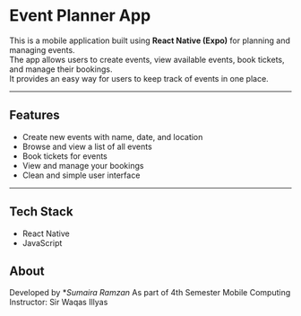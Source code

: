 # Event Planner App

This is a mobile application built using **React Native (Expo)** for planning and managing events.  
The app allows users to create events, view available events, book tickets, and manage their bookings.  
It provides an easy way for users to keep track of events in one place.

---

## Features
- Create new events with name, date, and location
- Browse and view a list of all events
- Book tickets for events
- View and manage your bookings
- Clean and simple user interface

---

## Tech Stack
- React Native 
- JavaScript 

## About
Developed by **Sumaira Ramzan*
As part of 4th Semester Mobile Computing
Instructor: Sir Waqas Illyas
